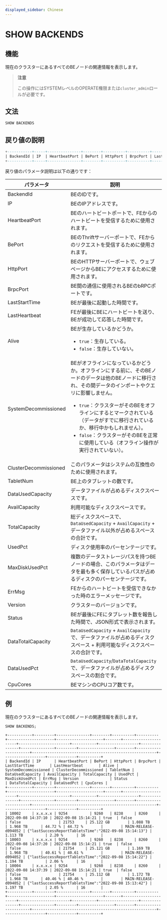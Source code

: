 ```yaml
---
displayed_sidebar: Chinese
---
```


# SHOW BACKENDS

## 機能

現在のクラスターにあるすべてのBEノードの関連情報を表示します。

> **注意**
>
> この操作にはSYSTEMレベルのOPERATE権限または`cluster_admin`ロールが必要です。

## 文法

```SQL
SHOW BACKENDS
```

## 戻り値の説明

```SQL
+-----------+-----+---------------+--------+----------+----------+---------------+---------------+-------+----------------------+-----------------------+-----------+------------------+---------------+---------------+---------+----------------+--------+----------+--------+-------------------+-------------+----------+
| BackendId | IP  | HeartbeatPort | BePort | HttpPort | BrpcPort | LastStartTime | LastHeartbeat | Alive | SystemDecommissioned | ClusterDecommissioned | TabletNum | DataUsedCapacity | AvailCapacity | TotalCapacity | UsedPct | MaxDiskUsedPct | ErrMsg | Version  | Status | DataTotalCapacity | DataUsedPct | CpuCores |
+-----------+-----+---------------+--------+----------+----------+---------------+---------------+-------+----------------------+-----------------------+-----------+------------------+---------------+---------------+---------+----------------+--------+----------+--------+-------------------+-------------+----------+
```

戻り値のパラメータ説明は以下の通りです：

| **パラメータ**               | **説明**                                                     |
| --------------------- | ------------------------------------------------------------ |
| BackendId             | BEのIDです。                                                 |
| IP                    | BEのIPアドレスです。                                          |
| HeartbeatPort         | BEのハートビートポートで、FEからのハートビートを受信するために使用されます。                    |
| BePort                | BEのThriftサーバーポートで、FEからのリクエストを受信するために使用されます。        |
| HttpPort              | BEのHTTPサーバーポートで、ウェブページからBEにアクセスするために使用されます。                  |
| BrpcPort              | BE間の通信に使用されるBEのbRPCポートです。                        |
| LastStartTime         | BEが最後に起動した時間です。                                      |
| LastHeartbeat         | FEが最後にBEにハートビートを送り、BEが成功して応答した時間です。               |
| Alive                 | BEが生存しているかどうか。<ul><li>`true`：生存している。</li><li>`false`：生存していない。</li></ul>      |
| SystemDecommissioned  | BEがオフラインになっているかどうか。オフラインにする前に、そのBEノードのデータは他のBEノードに移行され、その間データのインポートやクエリに影響しません。<ul><li>`true`：クラスターがそのBEをオフラインにするとマークされている（データがすでに移行されているか、移行中かもしれません）。</li><li>`false`：クラスターがそのBEを正常に使用している（オフライン操作が実行されていない）。</li></ul> |
| ClusterDecommissioned | このパラメータはシステムの互換性のために使用されます。                                         |
| TabletNum             | BE上のタブレットの数です。                                        |
| DataUsedCapacity      | データファイルが占めるディスクスペースです。                                     |
| AvailCapacity         | 利用可能なディスクスペースです。                                           |
| TotalCapacity         | 総ディスクスペースで、`DataUsedCapacity` + `AvailCapacity` + データファイル以外が占めるスペースの合計です。 |
| UsedPct               | ディスク使用率のパーセンテージです。                                           |
| MaxDiskUsedPct        | 複数のデータストレージパスを持つBEノードの場合、このパラメータはデータを最も多く保存しているパスが占めるディスクのパーセンテージです。 |
| ErrMsg                | FEからのハートビートを受信できなかった時のエラーメッセージです。                               |
| Version               | クラスターのバージョンです。                                             |
| Status                | BEが最後にFEにタブレット数を報告した時間で、JSON形式で表示されます。 |
| DataTotalCapacity     | `DataUsedCapacity` + `AvailCapacity`で、データファイルが占めるディスクスペース + 利用可能なディスクスペースの合計です。 |
| DataUsedPct           | `DataUsedCapacity`/`DataTotalCapacity`で、データファイルが占めるディスクスペースの割合です。 |
| CpuCores              | BEマシンのCPUコア数です。                                         |

## 例

現在のクラスターにあるすべてのBEノードの関連情報を表示します。

```Plain
SHOW BACKENDS;

+-----------+---------+---------------+--------+----------+----------+---------------------+---------------------+-------+----------------------+-----------------------+-----------+------------------+---------------+---------------+---------+----------------+--------+----------------------+--------------------------------------------------------+-------------------+-------------+----------+
| BackendId | IP      | HeartbeatPort | BePort | HttpPort | BrpcPort | LastStartTime       | LastHeartbeat       | Alive | SystemDecommissioned | ClusterDecommissioned | TabletNum | DataUsedCapacity | AvailCapacity | TotalCapacity | UsedPct | MaxDiskUsedPct | ErrMsg | Version              | Status                                                 | DataTotalCapacity | DataUsedPct | CpuCores |
+-----------+---------+---------------+--------+----------+----------+---------------------+---------------------+-------+----------------------+-----------------------+-----------+------------------+---------------+---------------+---------+----------------+--------+----------------------+--------------------------------------------------------+-------------------+-------------+----------+
| 10002     | x.x.x.x | 9254          | 9260   | 8238     | 8260     | 2022-09-08 14:37:10 | 2022-09-08 15:14:21 | true  | false                | false                 | 21753     | 25.122 GB        | 1.088 TB      | 1.968 TB      | 44.72 % | 44.72 %        |        | MAIN-RELEASE-d094052 | {"lastSuccessReportTabletsTime":"2022-09-08 15:14:13"} | 1.113 TB          | 2.20 %      | 16       |
| 10003     | x.x.x.x | 9254          | 9260   | 8238     | 8260     | 2022-09-08 14:37:20 | 2022-09-08 15:14:21 | true  | false                | false                 | 21754     | 25.121 GB        | 1.169 TB      | 1.968 TB      | 40.61 % | 40.61 %        |        | MAIN-RELEASE-d094052 | {"lastSuccessReportTabletsTime":"2022-09-08 15:14:22"} | 1.194 TB          | 2.06 %      | 16       |
| 10004     | x.x.x.x | 9254          | 9260   | 8238     | 8260     | 2022-09-08 14:37:39 | 2022-09-08 15:14:21 | true  | false                | false                 | 21754     | 25.112 GB        | 1.172 TB      | 1.968 TB      | 40.46 % | 40.46 %        |        | MAIN-RELEASE-d094052 | {"lastSuccessReportTabletsTime":"2022-09-08 15:13:42"} | 1.197 TB          | 2.05 %      | 16       |
+-----------+---------+---------------+--------+----------+----------+---------------------+---------------------+-------+----------------------+-----------------------+-----------+------------------+---------------+---------------+---------+----------------+--------+----------------------+--------------------------------------------------------+-------------------+-------------+----------+
```
